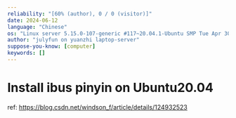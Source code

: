```yaml
---
reliability: "[60% (author), 0 / 0 (visitor)]"
date: 2024-06-12
language: "Chinese"
os: "Linux server 5.15.0-107-generic #117~20.04.1-Ubuntu SMP Tue Apr 30 10:35:57 UTC 2024 x86_64 x86_64 x86_64 GNU/Linux"
author: "julyfun on yuanzhi laptop-server"
suppose-you-know: [computer]
keywords: []
---
```


# Install ibus pinyin on Ubuntu20.04

ref: https://blog.csdn.net/windson_f/article/details/124932523

